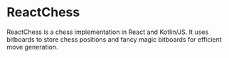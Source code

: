 # ReactChess

ReactChess is a chess implementation in React and Kotlin/JS. It uses bitboards to store chess positions and fancy magic bitboards for efficient move generation.